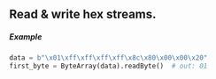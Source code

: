 ## Read & write hex streams.
##### Example
```py
data = b"\x01\xff\xff\xff\xff\x8c\x80\x00\x00\x20"
first_byte = ByteArray(data).readByte()  # out: 01
```
